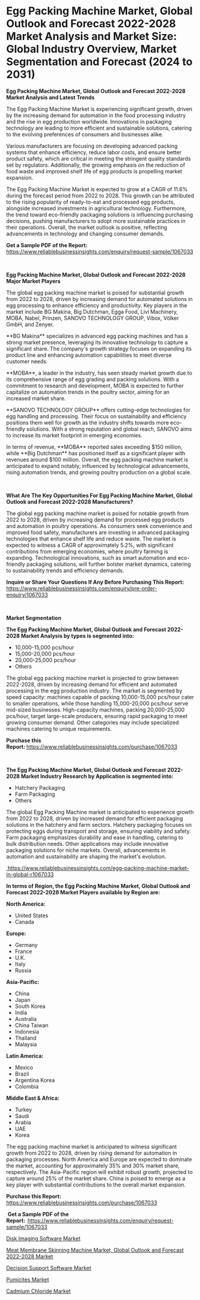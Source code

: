 <p><h1>Egg Packing Machine Market, Global Outlook and Forecast 2022-2028 Market Analysis and Market Size: Global Industry Overview, Market Segmentation and Forecast (2024 to 2031)</h1></p><p><strong>Egg Packing Machine Market, Global Outlook and Forecast 2022-2028 Market Analysis and Latest Trends</strong></p>
<p><p>The Egg Packing Machine Market is experiencing significant growth, driven by the increasing demand for automation in the food processing industry and the rise in egg production worldwide. Innovations in packaging technology are leading to more efficient and sustainable solutions, catering to the evolving preferences of consumers and businesses alike. </p><p>Various manufacturers are focusing on developing advanced packing systems that enhance efficiency, reduce labor costs, and ensure better product safety, which are critical in meeting the stringent quality standards set by regulators. Additionally, the growing emphasis on the reduction of food waste and improved shelf life of egg products is propelling market expansion.</p><p>The Egg Packing Machine Market is expected to grow at a CAGR of 11.6% during the forecast period from 2022 to 2028. This growth can be attributed to the rising popularity of ready-to-eat and processed egg products, alongside increased investments in agricultural technology. Furthermore, the trend toward eco-friendly packaging solutions is influencing purchasing decisions, pushing manufacturers to adopt more sustainable practices in their operations. Overall, the market outlook is positive, reflecting advancements in technology and changing consumer demands.</p></p>
<p><strong>Get a Sample PDF of the Report:&nbsp;</strong> <a href="https://www.reliablebusinessinsights.com/enquiry/request-sample/1067033">https://www.reliablebusinessinsights.com/enquiry/request-sample/1067033</a></p>
<p>&nbsp;</p>
<p><strong>Egg Packing Machine Market, Global Outlook and Forecast 2022-2028 Major Market Players</strong></p>
<p><p>The global egg packing machine market is poised for substantial growth from 2022 to 2028, driven by increasing demand for automated solutions in egg processing to enhance efficiency and productivity. Key players in the market include BG Makina, Big Dutchman, Egga Food, Livi Machinery, MOBA, Nabel, Prinzen, SANOVO TECHNOLOGY GROUP, Vibox, Völker GmbH, and Zenyer.</p><p>**BG Makina** specializes in advanced egg packing machines and has a strong market presence, leveraging its innovative technology to capture a significant share. The company's growth strategy focuses on expanding its product line and enhancing automation capabilities to meet diverse customer needs.</p><p>**MOBA**, a leader in the industry, has seen steady market growth due to its comprehensive range of egg grading and packing solutions. With a commitment to research and development, MOBA is expected to further capitalize on automation trends in the poultry sector, aiming for an increased market share.</p><p>**SANOVO TECHNOLOGY GROUP** offers cutting-edge technologies for egg handling and processing. Their focus on sustainability and efficiency positions them well for growth as the industry shifts towards more eco-friendly solutions. With a strong reputation and global reach, SANOVO aims to increase its market footprint in emerging economies.</p><p>In terms of revenue, **MOBA** reported sales exceeding $150 million, while **Big Dutchman** has positioned itself as a significant player with revenues around $100 million. Overall, the egg packing machine market is anticipated to expand notably, influenced by technological advancements, rising automation trends, and growing poultry production on a global scale.</p></p>
<p>&nbsp;</p>
<p><strong>What Are The Key Opportunities For Egg Packing Machine Market, Global Outlook and Forecast 2022-2028 Manufacturers?</strong></p>
<p><p>The global egg packing machine market is poised for notable growth from 2022 to 2028, driven by increasing demand for processed egg products and automation in poultry operations. As consumers seek convenience and improved food safety, manufacturers are investing in advanced packaging technologies that enhance shelf life and reduce waste. The market is expected to witness a CAGR of approximately 5.2%, with significant contributions from emerging economies, where poultry farming is expanding. Technological innovations, such as smart automation and eco-friendly packaging solutions, will further bolster market dynamics, catering to sustainability trends and efficiency demands.</p></p>
<p><strong>Inquire or Share Your Questions If Any Before Purchasing This Report:</strong> <a href="https://www.reliablebusinessinsights.com/enquiry/pre-order-enquiry/1067033">https://www.reliablebusinessinsights.com/enquiry/pre-order-enquiry/1067033</a></p>
<p>&nbsp;</p>
<p><strong>Market Segmentation</strong></p>
<p><strong>The Egg Packing Machine Market, Global Outlook and Forecast 2022-2028 Market Analysis by types is segmented into:</strong></p>
<p><ul><li>10,000-15,000 pcs/hour</li><li>15,000-20,000 pcs/hour</li><li>20,000-25,000 pcs/hour</li><li>Others</li></ul></p>
<p><p>The global egg packing machine market is projected to grow between 2022-2028, driven by increasing demand for efficient and automated processing in the egg production industry. The market is segmented by speed capacity: machines capable of packing 10,000-15,000 pcs/hour cater to smaller operations, while those handling 15,000-20,000 pcs/hour serve mid-sized businesses. High-capacity machines, packing 20,000-25,000 pcs/hour, target large-scale producers, ensuring rapid packaging to meet growing consumer demand. Other categories may include specialized machines catering to unique requirements.</p></p>
<p><strong>Purchase this Report:&nbsp;</strong><a href="https://www.reliablebusinessinsights.com/purchase/1067033">https://www.reliablebusinessinsights.com/purchase/1067033</a></p>
<p>&nbsp;</p>
<p><strong>The Egg Packing Machine Market, Global Outlook and Forecast 2022-2028 Market Industry Research by Application is segmented into:</strong></p>
<p><ul><li>Hatchery Packaging</li><li>Farm Packaging</li><li>Others</li></ul></p>
<p><p>The global Egg Packing Machine market is anticipated to experience growth from 2022 to 2028, driven by increased demand for efficient packaging solutions in the hatchery and farm sectors. Hatchery packaging focuses on protecting eggs during transport and storage, ensuring viability and safety. Farm packaging emphasizes durability and ease in handling, catering to bulk distribution needs. Other applications may include innovative packaging solutions for niche markets. Overall, advancements in automation and sustainability are shaping the market's evolution.</p></p>
<p><a href="https://www.reliablebusinessinsights.com/egg-packing-machine-market-in-global-r1067033">&nbsp;https://www.reliablebusinessinsights.com/egg-packing-machine-market-in-global-r1067033</a></p>
<p><strong>In terms of Region, the Egg Packing Machine Market, Global Outlook and Forecast 2022-2028 Market Players available by Region are:</strong></p>
<p>
    <p> <strong> North America: </strong>
        <ul>
            <li>United States</li>
            <li>Canada</li>
        </ul>
        </p> 
    <p> <strong> Europe: </strong>
        <ul>
            <li>Germany</li>
            <li>France</li>
            <li>U.K.</li>
            <li>Italy</li>
            <li>Russia</li>
        </ul>
        </p> 
    <p> <strong> Asia-Pacific: </strong>
        <ul>
            <li>China</li>
            <li>Japan</li>
            <li>South Korea</li>
            <li>India</li>
            <li>Australia</li>
            <li>China Taiwan</li>
            <li>Indonesia</li>
            <li>Thailand</li>
            <li>Malaysia</li>
        </ul>
        </p> 
    <p> <strong> Latin America: </strong>
        <ul>
            <li>Mexico</li>
            <li>Brazil</li>
            <li>Argentina Korea</li>
            <li>Colombia</li>
        </ul>
        </p> 
    <p> <strong> Middle East & Africa: </strong>
        <ul>
            <li>Turkey</li>
            <li>Saudi</li>
            <li>Arabia</li>
            <li>UAE</li>
            <li>Korea</li>
        </ul>
    </p>
    </p>
<p><p>The egg packing machine market is anticipated to witness significant growth from 2022 to 2028, driven by rising demand for automation in packaging processes. North America and Europe are expected to dominate the market, accounting for approximately 35% and 30% market share, respectively. The Asia-Pacific region will exhibit robust growth, projected to capture around 25% of the market share. China is poised to emerge as a key player with substantial contributions to the overall market expansion.</p></p>
<p><strong>Purchase this Report: </strong><a href="https://www.reliablebusinessinsights.com/purchase/1067033">https://www.reliablebusinessinsights.com/purchase/1067033</a></p>
<p>&nbsp;<strong>Get a Sample PDF of the Report:&nbsp;&nbsp;</strong><a href="https://www.reliablebusinessinsights.com/enquiry/request-sample/1067033">https://www.reliablebusinessinsights.com/enquiry/request-sample/1067033</a></p>
<p><strong></strong></p>
<p><p><a href="https://www.linkedin.com/pulse/disk-imaging-software-market-outlook-forecast-from-djgmc?trackingId=ezuTxEubQ2CpGfHnE5j%2FRw%3D%3D">Disk Imaging Software Market</a></p><p><a href="https://github.com/bmorecock/Market-Research-Report-List-5/blob/main/meat-membrane-skinning-machine-market-global-outlook-and-forecast-2022-2028-market.md">Meat Membrane Skinning Machine Market, Global Outlook and Forecast 2022-2028 Market</a></p><p><a href="https://www.linkedin.com/pulse/decision-support-software-industry-analysis-report-0hjjc?trackingId=772AFNjmRTq0gRUh8D70bw%3D%3D">Decision Support Software Market</a></p><p><a href="https://www.linkedin.com/pulse/pumicites-market-forecasts-trends-impact-analysis-2024-2031-o4iqc?trackingId=EI7dKLKbTReeqgkPbn%2B7Pg%3D%3D">Pumicites Market</a></p><p><a href="https://www.linkedin.com/pulse/global-cadmium-chloride-market-focus-application-end-use-industry-fusjc?trackingId=jRVHcIfbSlO%2FBu1pSDLfbA%3D%3D">Cadmium Chloride Market</a></p></p>